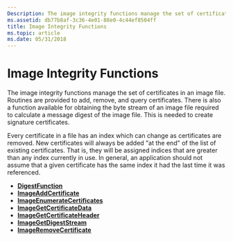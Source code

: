 ```yaml
---
Description: The image integrity functions manage the set of certificates in an image file.
ms.assetid: db77b8af-3c36-4e01-88e0-4c44ef8504ff
title: Image Integrity Functions
ms.topic: article
ms.date: 05/31/2018
---
```


# Image Integrity Functions

The image integrity functions manage the set of certificates in an image file. Routines are provided to add, remove, and query certificates. There is also a function available for obtaining the byte stream of an image file required to calculate a message digest of the image file. This is needed to create signature certificates.

Every certificate in a file has an index which can change as certificates are removed. New certificates will always be added "at the end" of the list of existing certificates. That is, they will be assigned indices that are greater than any index currently in use. In general, an application should not assume that a given certificate has the same index it had the last time it was referenced.

-   [**DigestFunction**](/windows/desktop/api/Imagehlp/nc-imagehlp-digest_function)
-   [**ImageAddCertificate**](/windows/desktop/api/Imagehlp/nf-imagehlp-imageaddcertificate)
-   [**ImageEnumerateCertificates**](/windows/desktop/api/Imagehlp/nf-imagehlp-imageenumeratecertificates)
-   [**ImageGetCertificateData**](/windows/desktop/api/Imagehlp/nf-imagehlp-imagegetcertificatedata)
-   [**ImageGetCertificateHeader**](/windows/desktop/api/Imagehlp/nf-imagehlp-imagegetcertificateheader)
-   [**ImageGetDigestStream**](/windows/desktop/api/Imagehlp/nf-imagehlp-imagegetdigeststream)
-   [**ImageRemoveCertificate**](/windows/desktop/api/Imagehlp/nf-imagehlp-imageremovecertificate)

 

 



